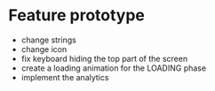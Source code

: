 # Feature prototype
- change strings
- change icon
- fix keyboard hiding the top part of the screen
- create a loading animation for the LOADING phase
- implement the analytics
